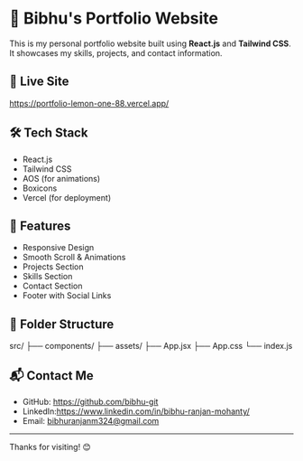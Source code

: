 # 💼 Bibhu's Portfolio Website

This is my personal portfolio website built using **React.js** and **Tailwind CSS**. It showcases my skills, projects, and contact information.

## 🚀 Live Site

https://portfolio-lemon-one-88.vercel.app/

## 🛠 Tech Stack

- React.js
- Tailwind CSS
- AOS (for animations)
- Boxicons
- Vercel (for deployment)

## 📸 Features

- Responsive Design
- Smooth Scroll & Animations
- Projects Section
- Skills Section
- Contact Section
- Footer with Social Links

## 📂 Folder Structure

src/
├── components/
├── assets/
├── App.jsx
├── App.css
└── index.js

## 📬 Contact Me

- GitHub: https://github.com/bibhu-git
- LinkedIn:https://www.linkedin.com/in/bibhu-ranjan-mohanty/
- Email: bibhuranjanm324@gmail.com

---

Thanks for visiting! 😊